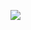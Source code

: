 [![](https://mermaid.ink/img/pako:eNp1UV1vgjAU_SvkJoQXZmgBkSYucWqWJX4kwl4Ge6i0Kpm0Bko2R_jvVnAvLvapOefec-49t4FMMg4ETLPJRa6I0VjqwAtuEYvR8stqW9NMxe4ov7MDLZWx2KTC0K-qt_uSng4GyWTJe2w2iScvk2ieEEYV3dKKf_bEcj2bLxJSaKvjDYrnUfy2ek2I4pXKxf4Gc8Hu9a9aPTZdr6J48z6N15so0b6iUmWdKVlWigp2J_K_xRiPn_tRHnC3mR6wf9uBDQUvC5ozHVtzLU6hiywFor_X1FJIRavraK1kdBYZED0ot6E-6WX4LKd6tQLIjh4rjZ6oANLADxCM3EEYeMgZOsHQ8wLXhjOQpxEeOCPkoMAPfT90MGpt-JVSKyBNYA8HDvZdDzuhi2zgLNeRLPuzdtftLD66hs6yvQBjPpfX?type=png)](https://mermaid.live/edit#pako:eNp1UV1vgjAU_SvkJoQXZmgBkSYucWqWJX4kwl4Ge6i0Kpm0Bko2R_jvVnAvLvapOefec-49t4FMMg4ETLPJRa6I0VjqwAtuEYvR8stqW9NMxe4ov7MDLZWx2KTC0K-qt_uSng4GyWTJe2w2iScvk2ieEEYV3dKKf_bEcj2bLxJSaKvjDYrnUfy2ek2I4pXKxf4Gc8Hu9a9aPTZdr6J48z6N15so0b6iUmWdKVlWigp2J_K_xRiPn_tRHnC3mR6wf9uBDQUvC5ozHVtzLU6hiywFor_X1FJIRavraK1kdBYZED0ot6E-6WX4LKd6tQLIjh4rjZ6oANLADxCM3EEYeMgZOsHQ8wLXhjOQpxEeOCPkoMAPfT90MGpt-JVSKyBNYA8HDvZdDzuhi2zgLNeRLPuzdtftLD66hs6yvQBjPpfX)
